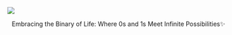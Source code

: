 ![](https://komarev.com/ghpvc/?username=Avijit2002)

<center>Embracing the Binary of Life: Where 0s and 1s Meet Infinite Possibilities✨</center><br>

